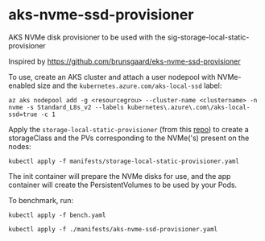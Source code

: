 # aks-nvme-ssd-provisioner
AKS NVMe disk provisioner to be used with the sig-storage-local-static-provisioner

Inspired by https://github.com/brunsgaard/eks-nvme-ssd-provisioner


To use, create an AKS cluster and attach a user nodepool with NVMe-enabled size and the `kubernetes.azure.com/aks-local-ssd` label:


```
az aks nodepool add -g <resourcegrou> --cluster-name <clustername> -n nvme -s Standard_L8s_v2 --labels kubernetes\.azure\.com\/aks-local-ssd=true -c 1
```

Apply the `storage-local-static-provisioner` (from this [repo](https://github.com/kubernetes-sigs/sig-storage-local-static-provisioner)) to create a storageClass and the PVs corresponding to the NVMe('s) present on the nodes:

```
kubectl apply -f manifests/storage-local-static-provisioner.yaml
```

The init container will prepare the NVMe disks for use, and the app container will create the PersistentVolumes to be used by your Pods.

To benchmark, run:

```
kubectl apply -f bench.yaml
```

```
kubectl apply -f ./manifests/aks-nvme-ssd-provisioner.yaml
```
